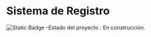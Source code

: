 
<h1>Sistema de Registro</h1>

<img alt="Static Badge" src="https://img.shields.io/badge/build-passing-brightgreen">
-Estado del proyecto : En construcción.
